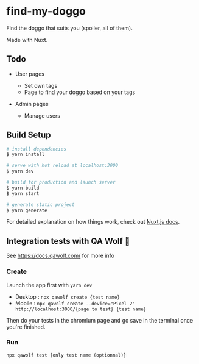 # find-my-doggo

Find the doggo that suits you (spoiler, all of them).

Made with Nuxt.

## Todo

* User pages
  * Set own tags
  * Page to find your doggo based on your tags

* Admin pages
  * Manage users


## Build Setup

```bash
# install dependencies
$ yarn install

# serve with hot reload at localhost:3000
$ yarn dev

# build for production and launch server
$ yarn build
$ yarn start

# generate static project
$ yarn generate
```

For detailed explanation on how things work, check out [Nuxt.js docs](https://nuxtjs.org).

## Integration tests with QA Wolf 🐺

See https://docs.qawolf.com/ for more info

### Create

Launch the app first with `yarn dev`

- Desktop : `npx qawolf create {test name}`
- Mobile : `npx qawolf create --device="Pixel 2" http://localhost:3000/{page to test} {test name}`

Then do your tests in the chromium page and go save in the terminal once you're finished.

### Run

`npx qawolf test {only test name (optionnal)}`

